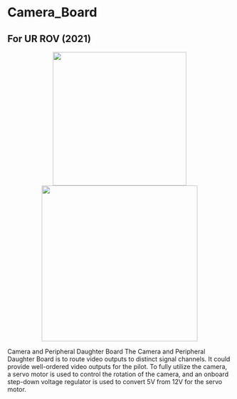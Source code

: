 # Camera_Board

## For UR ROV (2021) ##

<p align="center">
    <img height="300" src="https://github.com/winnieay/Camera_Board/assets/88380759/3eb8b0c0-2332-4f01-b2d4-7b90b4fae4ab"><br/>
    <img height="350" src="https://github.com/winnieay/Camera_Board/assets/88380759/75bd4840-9fc6-4d1d-935d-71a0a5eff765">
</p>

Camera and Peripheral Daughter Board 
The Camera and Peripheral Daughter Board is to route video outputs to distinct signal channels. It could provide well-ordered video outputs for the pilot. 
To fully utilize the camera, a servo motor is used to control the rotation of the camera, and an onboard step-down voltage regulator is used to convert 5V from 12V for the servo motor.
